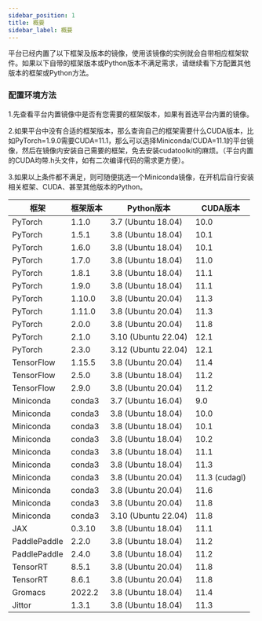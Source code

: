 ```yaml
---
sidebar_position: 1
title: 概要
sidebar_label: 概要
---
```

平台已经内置了以下框架及版本的镜像，使用该镜像的实例就会自带相应框架软件。如果以下自带的框架版本或Python版本不满足需求，请继续看下方配置其他版本的框架或Python方法。

### 配置环境方法

1.先查看平台内置镜像中是否有您需要的框架版本，如果有首选平台内置的镜像。

2.如果平台中没有合适的框架版本，那么查询自己的框架需要什么CUDA版本，比如PyTorch=1.9.0需要CUDA=11.1，那么可以选择Miniconda/CUDA=11.1的平台镜像，然后在镜像内安装自己需要的框架，免去安装cudatoolkit的麻烦。（平台内置的CUDA均带.h头文件，如有二次编译代码的需求更方便）。

3.如果以上条件都不满足，则可随便挑选一个Miniconda镜像，在开机后自行安装相关框架、CUDA、甚至其他版本的Python。


| 框架       | 框架版本 | Python版本                | CUDA版本          |
|------------|----------|---------------------------|------------------|
| PyTorch    | 1.1.0    | 3.7 (Ubuntu 18.04)       | 10.0             |
| PyTorch    | 1.5.1    | 3.8 (Ubuntu 18.04)       | 10.1             |
| PyTorch    | 1.6.0    | 3.8 (Ubuntu 18.04)       | 10.1             |
| PyTorch    | 1.7.0    | 3.8 (Ubuntu 18.04)       | 11.0             |
| PyTorch    | 1.8.1    | 3.8 (Ubuntu 18.04)       | 11.1             |
| PyTorch    | 1.9.0    | 3.8 (Ubuntu 18.04)       | 11.1             |
| PyTorch    | 1.10.0   | 3.8 (Ubuntu 20.04)       | 11.3             |
| PyTorch    | 1.11.0   | 3.8 (Ubuntu 20.04)       | 11.3             |
| PyTorch    | 2.0.0    | 3.8 (Ubuntu 20.04)       | 11.8             |
| PyTorch    | 2.1.0    | 3.10 (Ubuntu 22.04)      | 12.1             |
| PyTorch    | 2.3.0    | 3.12 (Ubuntu 22.04)      | 12.1             |
| TensorFlow | 1.15.5   | 3.8 (Ubuntu 20.04)       | 11.4             |
| TensorFlow | 2.5.0    | 3.8 (Ubuntu 18.04)       | 11.2             |
| TensorFlow | 2.9.0    | 3.8 (Ubuntu 20.04)       | 11.2             |
| Miniconda  | conda3   | 3.7 (Ubuntu 16.04)       | 9.0              |
| Miniconda  | conda3   | 3.8 (Ubuntu 18.04)       | 10.0             |
| Miniconda  | conda3   | 3.8 (Ubuntu 18.04)       | 10.1             |
| Miniconda  | conda3   | 3.8 (Ubuntu 18.04)       | 10.2             |
| Miniconda  | conda3   | 3.8 (Ubuntu 18.04)       | 11.1             |
| Miniconda  | conda3   | 3.8 (Ubuntu 18.04)       | 11.3             |
| Miniconda  | conda3   | 3.8 (Ubuntu 20.04)       | 11.3 (cudagl)    |
| Miniconda  | conda3   | 3.8 (Ubuntu 20.04)       | 11.6             |
| Miniconda  | conda3   | 3.8 (Ubuntu 20.04)       | 11.8             |
| Miniconda  | conda3   | 3.10 (Ubuntu 22.04)      | 11.8             |
| JAX        | 0.3.10   | 3.8 (Ubuntu 18.04)       | 11.1             |
| PaddlePaddle | 2.2.0   | 3.8 (Ubuntu 18.04)       | 11.2             |
| PaddlePaddle | 2.4.0   | 3.8 (Ubuntu 18.04)       | 11.2             |
| TensorRT   | 8.5.1    | 3.8 (Ubuntu 20.04)       | 11.8             |
| TensorRT   | 8.6.1    | 3.8 (Ubuntu 20.04)       | 11.8             |
| Gromacs    | 2022.2   | 3.8 (Ubuntu 18.04)       | 11.4             |
| Jittor     | 1.3.1    | 3.8 (Ubuntu 18.04)       | 11.3             |